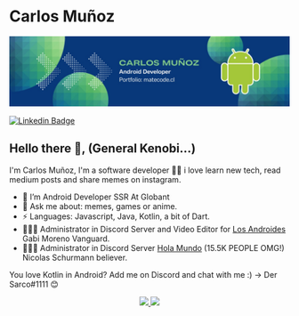 # Carlos Muñoz  

<img src="https://raw.githubusercontent.com/DerSarco/curriculums/main/banner.jpeg">

[![Linkedin Badge](https://img.shields.io/badge/-cmunozbustamante-blue?style=flat-square&logo=Linkedin&logoColor=white&link=https:https://www.linkedin.com/in/cmunozbustamante/)](https://www.linkedin.com/in/cmunozbustamante/)

## Hello there 👋, (General Kenobi...) 
I'm Carlos Muñoz, I'm a software developer 👨‍💻 i love learn new tech, read medium posts and share memes on instagram. 

- 📱 I’m Android Developer SSR At Globant
- 💬 Ask me about: memes, games or anime.
- ⚡ Languages: Javascript, Java, Kotlin, a bit of Dart.
- 👨🏽‍💼 Administrator in Discord Server and Video Editor for [Los Androides](https://discord.gg/kKXccQVK6t) Gabi Moreno Vanguard.
- 👨🏽‍💼 Administrator in Discord Server [Hola Mundo](https://discord.gg/pjAykXA6KK) (15.5K PEOPLE OMG!) Nicolas Schurmann believer.

You love Kotlin in Android? Add me on Discord and chat with me :) -> Der Sarco#1111 😊


<p align="center">
<a href="https://github.com/DerSarco">
  <img height="180em" src="https://github-readme-stats-eight-theta.vercel.app/api?username=DerSarco&show_icons=true&theme=algolia&include_all_commits=true&count_private=true"/>
  <img height="180em" src="https://github-readme-stats-eight-theta.vercel.app/api/top-langs/?username=DerSarco&layout=compact&langs_count=8&theme=algolia"/>
</a>
</p>
